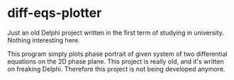 # diff-eqs-plotter

Just an old Delphi project written in the first term of studying in university. Nothing interesting here.

This program simply plots phase portrait of given system of two differential equations on the 2D phase plane. This project is
really old, and it's written on freaking Delphi. Therefore this project is not being developed anymore.
